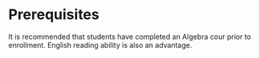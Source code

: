 # Prerequisites

It is recommended that students have completed an Algebra cour prior to enrollment. English reading ability is also an advantage.
